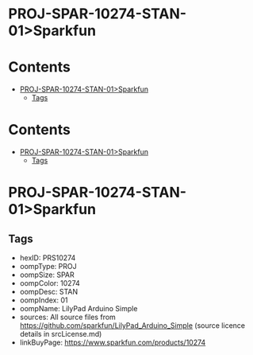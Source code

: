 
PROJ-SPAR-10274-STAN-01>Sparkfun
================================

Contents
========

* [PROJ-SPAR-10274-STAN-01>Sparkfun](#proj-spar-10274-stan-01sparkfun)
	* [Tags](#tags)

Contents
========

* [PROJ-SPAR-10274-STAN-01>Sparkfun](#proj-spar-10274-stan-01sparkfun)
	* [Tags](#tags)

# PROJ-SPAR-10274-STAN-01>Sparkfun

## Tags

- hexID: PRS10274
- oompType: PROJ
- oompSize: SPAR
- oompColor: 10274
- oompDesc: STAN
- oompIndex: 01
- oompName: LilyPad Arduino Simple
- sources: All source files from https://github.com/sparkfun/LilyPad_Arduino_Simple (source licence details in srcLicense.md)
- linkBuyPage: https://www.sparkfun.com/products/10274
